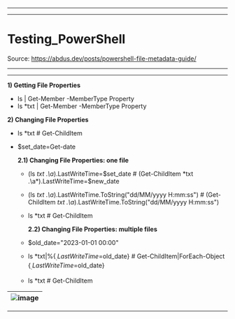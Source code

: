 ----
----

# Testing_PowerShell
Source: https://abdus.dev/posts/powershell-file-metadata-guide/

----
----

**1) Getting File Properties**

- ls | Get-Member -MemberType Property
- ls *txt | Get-Member -MemberType Property

**2) Changing File Properties**

- ls *txt # Get-ChildItem
- $set_date=Get-date

    **2.1) Changing File Properties: one file**

  - (ls *txt .\a*).LastWriteTime=$set_date # (Get-ChildItem *txt .\a*).LastWriteTime=$new_date
  - (ls *txt .\a*).LastWriteTime.ToString("dd/MM/yyyy H:mm:ss") # (Get-ChildItem *txt .\a*).LastWriteTime.ToString("dd/MM/yyyy H:mm:ss")
  - ls *txt # Get-ChildItem

    **2.2) Changing File Properties: multiple files**

  - $old_date="2023-01-01 00:00"
  - ls *txt|%{$_.LastWriteTime=$old_date} # Get-ChildItem|ForEach-Object {$_.LastWriteTime=$old_date}
  - ls *txt # Get-ChildItem

| ![image](https://github.com/jordiba90/Testing_PowerShell/assets/45982544/46ffbd42-6189-4e69-a0ef-220b0d61b20c) |
|-|

----
